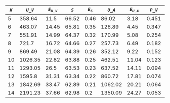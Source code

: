 ﻿| ***`K`*** | ***`U_V`*** | ***`E`<sub>`U_V`</sub>*** | ***`S`*** | ***`E`<sub>`S`</sub>*** | ***`U_A`*** | ***`E`<sub>`U_A`</sub>*** | ***`P_V`*** | ***`E`<sub>`P_V`</sub>*** | ***`P_A`*** | ***`E`<sub>`P_A`</sub>*** |
|-----------|-------------|---------------------------|-----------|-------------------------|-------------|---------------------------|-------------|---------------------------|-------------|---------------------------|
| 5         | 358.64      | 11.5                      | 66.52     | 0.46                    | 86.02       | 3.18                      | 0.451       | 0.017                     | 1.416       | 0.059                     |
| 6         | 463.07      | 14.45                     | 65.81     | 0.35                    | 126.89      | 4.45                      | 0.347       | 0.013                     | 0.924       | 0.038                     |
| 7         | 551.91      | 14.99                     | 64.37     | 0.32                    | 170.99      | 5.08                      | 0.254       | 0.008                     | 0.56        | 0.018                     |
| 8         | 721.7       | 16.72                     | 64.66     | 0.27                    | 257.73      | 6.49                      | 0.182       | 0.005                     | 0.347       | 0.01                      |
| 9         | 869.49      | 21.08                     | 64.39     | 0.26                    | 352.12      | 9.22                      | 0.152       | 0.004                     | 0.254       | 0.007                     |
| 10        | 1026.35     | 22.82                     | 63.88     | 0.25                    | 462.51      | 11.04                     | 0.123       | 0.003                     | 0.18        | 0.004                     |
| 11        | 1293.05     | 26.5                      | 63.53     | 0.23                    | 637.52      | 14.11                     | 0.094       | 0.002                     | 0.124       | 0.003                     |
| 12        | 1595.8      | 31.31                     | 63.34     | 0.22                    | 860.72      | 17.81                     | 0.074       | 0.001                     | 0.089       | 0.002                     |
| 13        | 1842.69     | 33.47                     | 62.89     | 0.21                    | 1062.02     | 20.21                     | 0.064       | 0.001                     | 0.071       | 0.001                     |
| 14        | 2191.23     | 37.66                     | 62.98     | 0.2                     | 1350.09     | 24.27                     | 0.053       | 0.001                     | 0.055       | 0.001                     |
